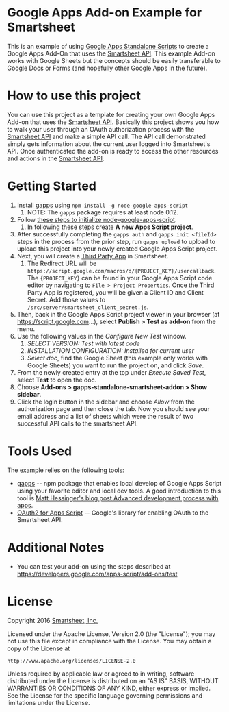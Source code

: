 # Google Apps Add-on Example for Smartsheet
This is an example of using [Google Apps Standalone Scripts](https://developers.google.com/apps-script/guides/standalone) to create a Google Apps Add-On that uses the [Smartsheet API](http://smartsheet-platform.github.io/api-docs/). This example Add-on works with Google Sheets but the concepts should be easily transferable to Google Docs or Forms (and hopefully other Google Apps in the future).

# How to use this project
You can use this project as a template for creating your own Google Apps Add-on that uses the [Smartsheet API](http://smartsheet-platform.github.io/api-docs/). Basically this project shows you how to walk your user through an OAuth authorization process with the [Smartsheet API](http://smartsheet-platform.github.io/api-docs/) and make a simple API call. The API call demonstrated simply gets information about the current user logged into Smartsheet's API. Once authenticated the add-on is ready to access the other resources and actions in the [Smartsheet API](http://smartsheet-platform.github.io/api-docs/).

# Getting Started
1. Install [gapps](https://www.npmjs.com/package/node-google-apps-script#12-independent-developer-console-project) using `npm install -g node-google-apps-script`
    1. NOTE: The `gapps` package requires at least node 0.12.
1. Follow [these steps to initialize node-google-apps-script](https://www.npmjs.com/package/node-google-apps-script#quickstart).  
    1. In following these steps create **A new Apps Script project**.
1. After successfully completing the `gapps auth` and `gapps init <fileId>` steps in the process from the prior step, run `gapps upload` to upload to upload this project into your newly created Google Apps Script project.
1. Next, you will create a [Third Party App](http://smartsheet-platform.github.io/api-docs/#third-party-app-development) in Smartsheet.
    1. The Redirect URL will be `https://script.google.com/macros/d/{PROJECT_KEY}/usercallback`. The `{PROJECT_KEY}` can be found in your Google Apps Script code editor by navigating to `File > Project Properties`.
Once the Third Party App is registered, you will be given a Client ID and Client Secret. Add those values to `/src/server/smartsheet_client_secret.js`.
1. Then, back in the Google Apps Script project viewer in your browser (at https://script.google.com...), select **Publish >
 Test as add-on** from the menu.
1. Use the following values in the *Configure New Test* window.
    1. *SELECT VERSION: Test with latest code*
    1. *INSTALLATION CONFIGURATION: Installed for current user*
    1. *Select doc*, find the Google Sheet (this example only works with Google Sheets) you want to run the project on, and click *Save*.
1. From the newly created entry at the top under *Execute Saved Test*, select **Test** to open the doc.
1. Choose **Add-ons > gapps-standalone-smartsheet-addon > Show sidebar**.
1. Click the login button in the sidebar and choose *Allow* from the authorization page and then close the tab. Now you should see your email address and a list of sheets which were the result of two successful API calls to the smartsheet API.

# Tools Used
The example relies on the following tools:

* [gapps](https://www.npmjs.com/package/node-google-apps-script#12-independent-developer-console-project) -- npm package that enables local develop of Google Apps Script using your favorite editor and local dev tools. A good introduction to this tool is [Matt Hessinger's blog post Advanced development process with apps](https://developers.googleblog.com/2015/12/advanced-development-process-with-apps.html).
* [OAuth2 for Apps Script](https://github.com/googlesamples/apps-script-oauth2) -- Google's library for enabling OAuth to the Smartsheet API.

# Additional Notes
* You can test your add-on using the steps described at https://developers.google.com/apps-script/add-ons/test

# License

Copyright 2016 [Smartsheet, Inc.](https://www.smartsheet.com)

Licensed under the Apache License, Version 2.0 (the "License"); you may not use this file except in compliance with the License. You may obtain a copy of the License at

    http://www.apache.org/licenses/LICENSE-2.0

Unless required by applicable law or agreed to in writing, software distributed under the License is distributed on an "AS IS" BASIS, WITHOUT WARRANTIES OR CONDITIONS OF ANY KIND, either express or implied. See the License for the specific language governing permissions and limitations under the License.
